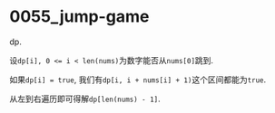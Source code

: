 # 0055_jump-game

dp.

设`dp[i], 0 <= i < len(nums)`为数字能否从`nums[0]`跳到.

如果`dp[i] = true`, 我们有`dp[i, i + nums[i] + 1)`这个区间都能为`true`.

从左到右遍历即可得解`dp[len(nums) - 1]`.
